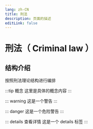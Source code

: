 ```yaml
---
lang: zh-CN
title: 刑法
description: 页面的描述
editLink: false
---
```


# 刑法（ Criminal law ）

## 结构介绍

按照刑法理论结构进行编排<Badge type="tip" text="v2" vertical="top" />

:::tip 概念
这里是具体的概念内容
:::

::: warning
这是一个警告
:::

::: danger
这是一个危险警告
:::

::: details 查看详情
这是一个 details 标签
:::
